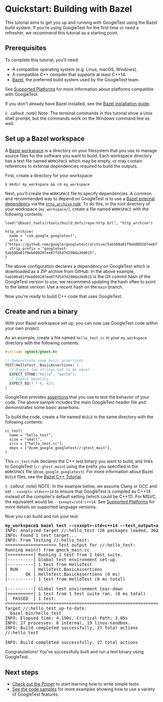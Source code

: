 # Quickstart: Building with Bazel

This tutorial aims to get you up and running with GoogleTest using the Bazel build system. If you're using GoogleTest
for the first time or need a refresher, we recommend this tutorial as a starting point.

## Prerequisites

To complete this tutorial, you'll need:

* A compatible operating system (e.g. Linux, macOS, Windows).
* A compatible C++ compiler that supports at least C++14.
* [Bazel](https://bazel.build/), the preferred build system used by the GoogleTest team.

See [Supported Platforms](platforms.md) for more information about platforms compatible with GoogleTest.

If you don't already have Bazel installed, see the
[Bazel installation guide](https://bazel.build/install).

{: .callout .note} Note: The terminal commands in this tutorial show a Unix shell prompt, but the commands work on the
Windows command line as well.

## Set up a Bazel workspace

A
[Bazel workspace](https://docs.bazel.build/versions/main/build-ref.html#workspace)
is a directory on your filesystem that you use to manage source files for the software you want to build. Each workspace
directory has a text file named
`WORKSPACE` which may be empty, or may contain references to external dependencies required to build the outputs.

First, create a directory for your workspace:

```
$ mkdir my_workspace && cd my_workspace
```

Next, you’ll create the `WORKSPACE` file to specify dependencies. A common and recommended way to depend on GoogleTest
is to use a
[Bazel external dependency](https://docs.bazel.build/versions/main/external.html)
via the
[`http_archive` rule](https://docs.bazel.build/versions/main/repo/http.html#http_archive). To do this, in the root
directory of your workspace (`my_workspace/`), create a file named `WORKSPACE` with the following contents:

```
load("@bazel_tools//tools/build_defs/repo:http.bzl", "http_archive")

http_archive(
  name = "com_google_googletest",
  urls = ["https://github.com/google/googletest/archive/5ab508a01f9eb089207ee87fd547d290da39d015.zip"],
  strip_prefix = "googletest-5ab508a01f9eb089207ee87fd547d290da39d015",
)
```

The above configuration declares a dependency on GoogleTest which is downloaded as a ZIP archive from GitHub. In the
above example,
`5ab508a01f9eb089207ee87fd547d290da39d015` is the Git commit hash of the GoogleTest version to use; we recommend
updating the hash often to point to the latest version. Use a recent hash on the `main` branch.

Now you're ready to build C++ code that uses GoogleTest.

## Create and run a binary

With your Bazel workspace set up, you can now use GoogleTest code within your own project.

As an example, create a file named `hello_test.cc` in your `my_workspace`
directory with the following contents:

```cpp
#include <gtest/gtest.h>

// Demonstrate some basic assertions.
TEST(HelloTest, BasicAssertions) {
  // Expect two strings not to be equal.
  EXPECT_STRNE("hello", "world");
  // Expect equality.
  EXPECT_EQ(7 * 6, 42);
}
```

GoogleTest provides [assertions](primer.md#assertions) that you use to test the behavior of your code. The above sample
includes the main GoogleTest header file and demonstrates some basic assertions.

To build the code, create a file named `BUILD` in the same directory with the following contents:

```
cc_test(
  name = "hello_test",
  size = "small",
  srcs = ["hello_test.cc"],
  deps = ["@com_google_googletest//:gtest_main"],
)
```

This `cc_test` rule declares the C++ test binary you want to build, and links to GoogleTest (`//:gtest_main`) using the
prefix you specified in the `WORKSPACE`
file (`@com_google_googletest`). For more information about Bazel `BUILD` files, see the
[Bazel C++ Tutorial](https://docs.bazel.build/versions/main/tutorial/cpp.html).

{: .callout .note} NOTE: In the example below, we assume Clang or GCC and set `--cxxopt=-std=c++14`
to ensure that GoogleTest is compiled as C++14 instead of the compiler's default setting (which could be C++11). For
MSVC, the equivalent would be
`--cxxopt=/std:c++14`. See [Supported Platforms](platforms.md) for more details on supported language versions.

Now you can build and run your test:

<pre>
<strong>my_workspace$ bazel test --cxxopt=-std=c++14 --test_output=all //:hello_test</strong>
INFO: Analyzed target //:hello_test (26 packages loaded, 362 targets configured).
INFO: Found 1 test target...
INFO: From Testing //:hello_test:
==================== Test output for //:hello_test:
Running main() from gmock_main.cc
[==========] Running 1 test from 1 test suite.
[----------] Global test environment set-up.
[----------] 1 test from HelloTest
[ RUN      ] HelloTest.BasicAssertions
[       OK ] HelloTest.BasicAssertions (0 ms)
[----------] 1 test from HelloTest (0 ms total)

[----------] Global test environment tear-down
[==========] 1 test from 1 test suite ran. (0 ms total)
[  PASSED  ] 1 test.
================================================================================
Target //:hello_test up-to-date:
  bazel-bin/hello_test
INFO: Elapsed time: 4.190s, Critical Path: 3.05s
INFO: 27 processes: 8 internal, 19 linux-sandbox.
INFO: Build completed successfully, 27 total actions
//:hello_test                                                     PASSED in 0.1s

INFO: Build completed successfully, 27 total actions
</pre>

Congratulations! You've successfully built and run a test binary using GoogleTest.

## Next steps

* [Check out the Primer](primer.md) to start learning how to write simple tests.
* [See the code samples](samples.md) for more examples showing how to use a variety of GoogleTest features.
